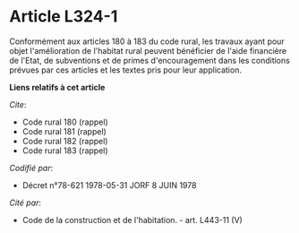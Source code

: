 # Article L324-1

Conformément aux articles 180 à 183 du code rural, les travaux ayant pour objet l'amélioration de l'habitat rural peuvent
bénéficier de l'aide financière de l'Etat, de subventions et de primes d'encouragement dans les conditions prévues par ces
articles et les textes pris pour leur application.

**Liens relatifs à cet article**

_Cite_:

  - Code rural 180 (rappel)
  - Code rural 181 (rappel)
  - Code rural 182 (rappel)
  - Code rural 183 (rappel)

_Codifié par_:

  - Décret n°78-621 1978-05-31 JORF 8 JUIN 1978

_Cité par_:

  - Code de la construction et de l'habitation. - art. L443-11 (V)
